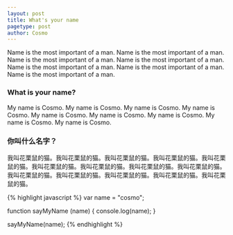 ```yaml
---
layout: post
title: What's your name
pagetype: post
author: Cosmo
---
```


Name is the most important of a man. Name is the most important of a man. Name is the most important of a man. Name is the most important of a man. Name is the most important of a man. Name is the most important of a man. Name is the most important of a man.

### What is your name?

My name is Cosmo. My name is Cosmo. My name is Cosmo. My name is Cosmo. My name is Cosmo. My name is Cosmo. My name is Cosmo. My name is Cosmo. My name is Cosmo. 

### 你叫什么名字？

我叫花栗鼠的猫。我叫花栗鼠的猫。我叫花栗鼠的猫。我叫花栗鼠的猫。我叫花栗鼠的猫。我叫花栗鼠的猫。我叫花栗鼠的猫。我叫花栗鼠的猫。我叫花栗鼠的猫。我叫花栗鼠的猫。我叫花栗鼠的猫。我叫花栗鼠的猫。我叫花栗鼠的猫。我叫花栗鼠的猫。

{% highlight javascript %}
var name = "cosmo";

function sayMyName (name) {
    console.log(name);
}

sayMyName(name);
{% endhighlight %}